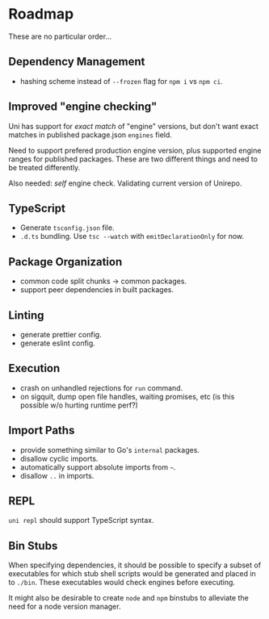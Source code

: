 # Roadmap

These are no particular order...

## Dependency Management

- hashing scheme instead of `--frozen` flag for `npm i` vs `npm ci`.

## Improved "engine checking"

Uni has support for _exact match_ of "engine" versions, but don't want exact
matches in published package.json `engines` field.

Need to support prefered production engine version, plus supported engine
ranges for published packages. These are two different things and need to
be treated differently.

Also needed: _self_ engine check. Validating current version of Unirepo.

## TypeScript

- Generate `tsconfig.json` file.
- `.d.ts` bundling. Use `tsc --watch` with `emitDeclarationOnly` for now.

## Package Organization

- common code split chunks -> common packages.
- support peer dependencies in built packages.

## Linting

- generate prettier config.
- generate eslint config.

## Execution

- crash on unhandled rejections for `run` command.
- on sigquit, dump open file handles, waiting promises, etc (is this possible w/o hurting runtime perf?)

## Import Paths

- provide something similar to Go's `internal` packages.
- disallow cyclic imports.
- automatically support absolute imports from `~`.
- disallow `..` in imports.

## REPL

`uni repl` should support TypeScript syntax.

## Bin Stubs

When specifying dependencies, it should be possible to specify a subset
of executables for which stub shell scripts would be generated and placed
in to `./bin`. These executables would check engines before executing.

It might also be desirable to create `node` and `npm` binstubs to alleviate the
need for a node version manager.
